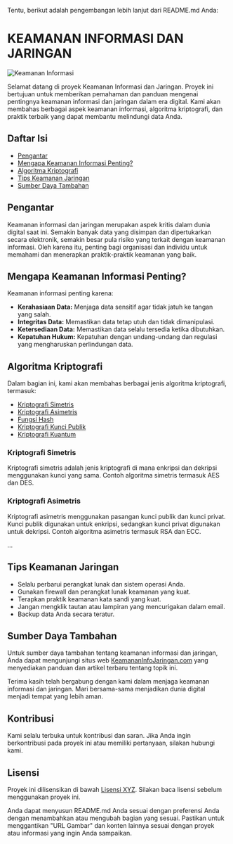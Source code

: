 Tentu, berikut adalah pengembangan lebih lanjut dari README.md Anda:

# KEAMANAN INFORMASI DAN JARINGAN

![Keamanan Informasi](![image](https://github.com/tegararta/Kuliah/assets/91855586/7a21b310-6ffb-4ef9-aa14-4b68142362e0)
)

Selamat datang di proyek Keamanan Informasi dan Jaringan. Proyek ini bertujuan untuk memberikan pemahaman dan panduan mengenai pentingnya keamanan informasi dan jaringan dalam era digital. Kami akan membahas berbagai aspek keamanan informasi, algoritma kriptografi, dan praktik terbaik yang dapat membantu melindungi data Anda.

## Daftar Isi

- [Pengantar](#pengantar)
- [Mengapa Keamanan Informasi Penting?](#mengapa-keamanan-informasi-penting)
- [Algoritma Kriptografi](#algoritma-kriptografi)
- [Tips Keamanan Jaringan](#tips-keamanan-jaringan)
- [Sumber Daya Tambahan](#sumber-daya-tambahan)

## Pengantar

Keamanan informasi dan jaringan merupakan aspek kritis dalam dunia digital saat ini. Semakin banyak data yang disimpan dan dipertukarkan secara elektronik, semakin besar pula risiko yang terkait dengan keamanan informasi. Oleh karena itu, penting bagi organisasi dan individu untuk memahami dan menerapkan praktik-praktik keamanan yang baik.

## Mengapa Keamanan Informasi Penting?

Keamanan informasi penting karena:

- **Kerahasiaan Data:** Menjaga data sensitif agar tidak jatuh ke tangan yang salah.
- **Integritas Data:** Memastikan data tetap utuh dan tidak dimanipulasi.
- **Ketersediaan Data:** Memastikan data selalu tersedia ketika dibutuhkan.
- **Kepatuhan Hukum:** Kepatuhan dengan undang-undang dan regulasi yang mengharuskan perlindungan data.

## Algoritma Kriptografi

Dalam bagian ini, kami akan membahas berbagai jenis algoritma kriptografi, termasuk:

- [Kriptografi Simetris](#kriptografi-simetris)
- [Kriptografi Asimetris](#kriptografi-asimetris)
- [Fungsi Hash](#fungsi-hash)
- [Kriptografi Kunci Publik](#kriptografi-kunci-publik)
- [Kriptografi Kuantum](#kriptografi-kuantum)

### Kriptografi Simetris

Kriptografi simetris adalah jenis kriptografi di mana enkripsi dan dekripsi menggunakan kunci yang sama. Contoh algoritma simetris termasuk AES dan DES.

### Kriptografi Asimetris

Kriptografi asimetris menggunakan pasangan kunci publik dan kunci privat. Kunci publik digunakan untuk enkripsi, sedangkan kunci privat digunakan untuk dekripsi. Contoh algoritma asimetris termasuk RSA dan ECC.

...

## Tips Keamanan Jaringan

- Selalu perbarui perangkat lunak dan sistem operasi Anda.
- Gunakan firewall dan perangkat lunak keamanan yang kuat.
- Terapkan praktik keamanan kata sandi yang kuat.
- Jangan mengklik tautan atau lampiran yang mencurigakan dalam email.
- Backup data Anda secara teratur.

## Sumber Daya Tambahan

Untuk sumber daya tambahan tentang keamanan informasi dan jaringan, Anda dapat mengunjungi situs web [KeamananInfoJaringan.com](https://www.keamananinfojaringan.com) yang menyediakan panduan dan artikel terbaru tentang topik ini.

Terima kasih telah bergabung dengan kami dalam menjaga keamanan informasi dan jaringan. Mari bersama-sama menjadikan dunia digital menjadi tempat yang lebih aman.

## Kontribusi

Kami selalu terbuka untuk kontribusi dan saran. Jika Anda ingin berkontribusi pada proyek ini atau memiliki pertanyaan, silakan hubungi kami.

## Lisensi

Proyek ini dilisensikan di bawah [Lisensi XYZ](LICENSE). Silakan baca lisensi sebelum menggunakan proyek ini.

Anda dapat menyusun README.md Anda sesuai dengan preferensi Anda dengan menambahkan atau mengubah bagian yang sesuai. Pastikan untuk menggantikan "URL Gambar" dan konten lainnya sesuai dengan proyek atau informasi yang ingin Anda sampaikan.
